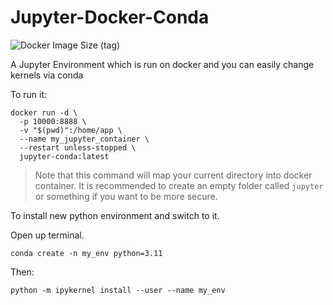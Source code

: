# Jupyter-Docker-Conda

![Docker Image Size (tag)](https://img.shields.io/docker/image-size/amirpourmand/jupyter-docker-conda/latest)

A Jupyter Environment which is run on docker and you can easily change kernels via conda

To run it:

```
docker run -d \
  -p 10000:8888 \
  -v "$(pwd)":/home/app \
  --name my_jupyter_container \
  --restart unless-stopped \
  jupyter-conda:latest
```

> Note that this command will map your current directory into docker container. It is recommended to create an empty folder called `jupyter` or something if you want to be more secure.

To install new python environment and switch to it.

Open up terminal.

```
conda create -n my_env python=3.11
```

Then:

```
python -m ipykernel install --user --name my_env
```
